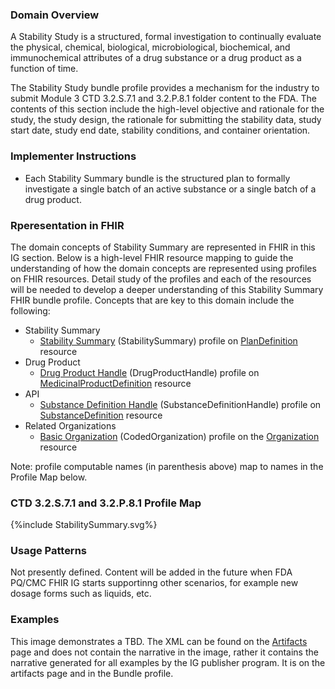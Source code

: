 ### Domain Overview
A Stability Study is a structured, formal investigation to continually evaluate the physical, chemical, biological, microbiological, biochemical, and immunochemical attributes of a drug substance or a drug product  as a function of time.

The Stability Study bundle profile provides a mechanism for the industry to submit Module 3 CTD 3.2.S.7.1 and 3.2.P.8.1 folder content to the FDA. The contents of this section include the high-level objective and rationale for the study, the study design, the rationale for submitting the stability data, study start date, study end date, stability conditions, and container orientation.

### Implementer Instructions

* Each Stability Summary bundle is the structured plan to formally investigate a single batch of an active substance or a single batch of a drug product.

### Rperesentation in FHIR

The domain concepts of Stability Summary are represented in FHIR in this IG section. Below is a high-level FHIR resource mapping to guide the understanding of how the domain concepts are represented using profiles on FHIR resources. Detail study of the profiles and each of the resources will be needed to develop a deeper understanding of this Stability Summary FHIR bundle profile. Concepts that are key to this domain include the following:

* Stability Summary
  * [Stability Summary](StructureDefinition-pqcmc-stability-summary.html) (StabilitySummary) profile on [PlanDefinition](https://hl7.org/fhir/R5/plandefinition.html) resource
* Drug Product
  * [Drug Product Handle](StructureDefinition-pqcmc-drug-product-handle.html) (DrugProductHandle) profile on [MedicinalProductDefinition](http://hl7.org/fhir/R5/medicinalproductdefinition.html) resource
* API 
  * [Substance Definition Handle](StructureDefinition-pqcmc-routine-drug-substance.html) (SubstanceDefinitionHandle) profile on [SubstanceDefinition](http://hl7.org/fhir/R5/substancedefinition.html) resource
* Related Organizations
  * [Basic Organization](StructureDefinition-cmc-organization.html) (CodedOrganization) profile on the [Organization](http://hl7.org/fhir/R5/organization.html) resource

Note: profile computable names (in parenthesis above) map to names in the Profile Map below.

### CTD 3.2.S.7.1 and 3.2.P.8.1 Profile Map

<div>{%include StabilitySummary.svg%}</div>

### Usage Patterns

Not presently defined. Content will be added in the future when FDA PQ/CMC FHIR IG starts supportinng other scenarios, for example new dosage forms such as liquids, etc.

### Examples

This image demonstrates a TBD. The XML can be found on the [Artifacts](artifacts.html) page and does not contain the narrative in the image, rather it contains the narrative generated for all examples by the IG publisher program. It is on the artifacts page and in the Bundle profile.